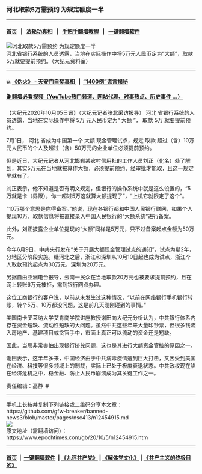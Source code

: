 ### 河北取款5万需预约 为规定额度一半
------------------------

#### [首页](https://github.com/gfw-breaker/banned-news3/blob/master/README.md) &nbsp;&nbsp;|&nbsp;&nbsp; [法轮功真相](https://github.com/begood0513/basic/blob/master/README.md)  &nbsp;&nbsp;|&nbsp;&nbsp; [手把手翻墙教程](https://github.com/gfw-breaker/guides/wiki)  &nbsp;&nbsp;|&nbsp;&nbsp; [一键翻墙软件](https://github.com/gfw-breaker/nogfw/blob/master/README.md)  



<div><img alt="河北取款5万需预约 为规定额度一半" class="attachment-djy_600_400 size-djy_600_400 wp-post-image" src="https://i.epochtimes.com/assets/uploads/2020/10/VCG31449654905-e1568359914876-600x400.jpg"/>
<div class="caption">
 河北省银行系统的人员透露，当地在实际操作中将5万元人民币定为“大额”，取款5万就要提前预约。（大纪元资料室）
</div></div><hr/>

#### 💥 [《伪火》 - 天安门自焚真相 ](http://158.247.195.190:10000/videos/blog/weihuo.html)&nbsp; |&nbsp; [“1400例”谎言揭秘  ](http://158.247.195.190:10000/videos/blog/jiexi1400.html)

#### [ 🎬  翻墙必看视频（YouTube热门频道、网站代理、时事热点、历史事件 ...）](https://github.com/gfw-breaker/links/blob/master/banned.md)

<div><p>
 【大纪元2020年10月05日讯】（大纪元记者张北采访报导）
 <ok href="https://www.epochtimes.com/gb/tag/%E6%B2%B3%E5%8C%97.html">
  河北
 </ok>
 省银行系统的人员透露，当地在实际操作中将
 <ok href="https://www.epochtimes.com/gb/tag/5%E4%B8%87.html">
  5万
 </ok>
 元人民币定为“
 <ok href="https://www.epochtimes.com/gb/tag/%E5%A4%A7%E9%A2%9D.html">
  大额
 </ok>
 ”，
 <ok href="https://www.epochtimes.com/gb/tag/%E5%8F%96%E6%AC%BE.html">
  取款
 </ok>
 <ok href="https://www.epochtimes.com/gb/tag/5%E4%B8%87.html">
  5万
 </ok>
 就要提前预约。
</p>
<p>
 7月1日，
 <ok href="https://www.epochtimes.com/gb/tag/%E6%B2%B3%E5%8C%97.html">
  河北
 </ok>
 省成为中国第一个
 <ok href="https://www.epochtimes.com/gb/tag/%E5%A4%A7%E9%A2%9D.html">
  大额
 </ok>
 现金管理试点，规定
 <ok href="https://www.epochtimes.com/gb/tag/%E5%8F%96%E6%AC%BE.html">
  取款
 </ok>
 超过（含）10万元人民币的个人及超过（含）50万元的企业单位必须提前预约。
</p>
<p>
 但是近日，大纪元记者从河北邯郸某农村信用社的工作人员刘正（化名）处了解到，其实5万元在当地就被算作大额，必须提前预约、经审批才能取，且这一规定早就有了。
</p>
<p>
 刘正表示，他不知道是否有明文规定，但银行的操作系统中就是这么设置的，“5万就是卡（界限），你一超过5万这就算大额提现了”，“上机它就限定了这个”。
</p>
<p>
 “10万那个意思是你得备案。”他说，现在各银行都和中国人民银行联网，如果个人提现10万，取款信息将被直接录入中国人民银行的“大额系统”进行备案。
</p>
<p>
 此外，刘正披露企业单位提现的“大额”同样是5万元，只不过备案起点金额为50万元。
</p>
<p>
 今年6月9日，中共央行发布“关于开展大额现金管理试点的通知”，试点为期2年，分地区分阶段实施。继河北之后，浙江和深圳从10月10日起也成为试点，浙江个人取款预约起点为30万元，深圳为20万元。
</p>
<p>
 另据自由亚洲电台报导，云南一民众在当地取款20万元也被要求提前预约，且在网上转账6万元被拒，需到银行网点办理。
</p>
<p>
 这位工商银行的客户说，以前从未发生过这种情况，“以前在网络银行手机银行转账，转个5万、10万都没问题，这是前几天刚刚碰到的事情。”
</p>
<p>
 美国南卡罗莱纳大学艾肯商学院讲座教授谢田向大纪元分析认为，中共银行体系内存在资金短缺、流动性短缺的大问题。虽然中共这些年来大量印钞票，但很多钱流入房地产、基建项目或贪官手中，市面上真正可以流动的资金还是短缺。
</p>
<p>
 因此，当局非常害怕出现银行挤兑问题，这也是其进行大额资金管控的原因之一。
</p>
<p>
 谢田表示，这半年多来，中国经济由于中共病毒疫情遭到巨大打击，又因受到美国在经济、科技等很多领域上的制裁，实际上已处于极度衰退状态。中共政权现在陷在经济危机之中，稳金融、防止人民币崩溃成为其关键工作之一。
</p>
<p>
 责任编辑：高静 ＃
</p>
</div>
<hr/>
手机上长按并复制下列链接或二维码分享本文章：<br/>
https://github.com/gfw-breaker/banned-news3/blob/master/pages/nsc413/n12454915.md <br/>
<a href='https://github.com/gfw-breaker/banned-news3/blob/master/pages/nsc413/n12454915.md'><img src='https://github.com/gfw-breaker/banned-news3/blob/master/pages/nsc413/n12454915.md.png'/></a> <br/>
原文地址（需翻墙访问）：https://www.epochtimes.com/gb/20/10/5/n12454915.htm


------------------------
#### [首页](https://github.com/gfw-breaker/banned-news3/blob/master/README.md) &nbsp;|&nbsp; [一键翻墙软件](https://github.com/gfw-breaker/nogfw/blob/master/README.md) &nbsp;| [《九评共产党》](https://github.com/gfw-breaker/9ping.md/blob/master/README.md#九评之一评共产党是什么) | [《解体党文化》](https://github.com/gfw-breaker/jtdwh.md/blob/master/README.md) | [《共产主义的终极目的》](https://github.com/gfw-breaker/gczydzjmd.md/blob/master/README.md)


<img src='http://gfw-breaker.win/banned-news3/pages/nsc413/n12454915.md' width='0px' height='0px'/>